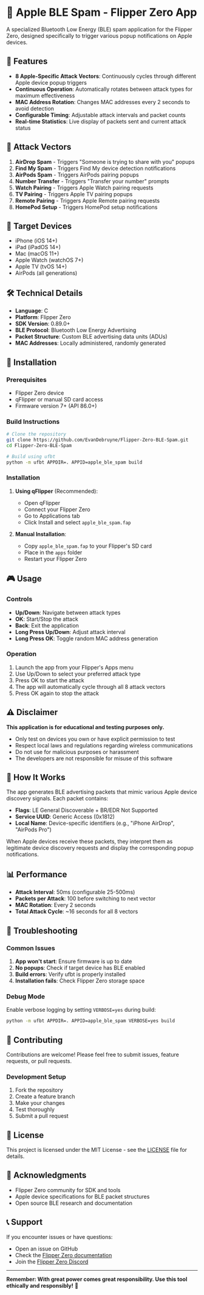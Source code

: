 # 🍎 Apple BLE Spam - Flipper Zero App

A specialized Bluetooth Low Energy (BLE) spam application for the Flipper Zero, designed specifically to trigger various popup notifications on Apple devices.

## 🎯 Features

- **8 Apple-Specific Attack Vectors**: Continuously cycles through different Apple device popup triggers
- **Continuous Operation**: Automatically rotates between attack types for maximum effectiveness
- **MAC Address Rotation**: Changes MAC addresses every 2 seconds to avoid detection
- **Configurable Timing**: Adjustable attack intervals and packet counts
- **Real-time Statistics**: Live display of packets sent and current attack status

## 🚀 Attack Vectors

1. **AirDrop Spam** - Triggers "Someone is trying to share with you" popups
2. **Find My Spam** - Triggers Find My device detection notifications
3. **AirPods Spam** - Triggers AirPods pairing popups
4. **Number Transfer** - Triggers "Transfer your number" prompts
5. **Watch Pairing** - Triggers Apple Watch pairing requests
6. **TV Pairing** - Triggers Apple TV pairing popups
7. **Remote Pairing** - Triggers Apple Remote pairing requests
8. **HomePod Setup** - Triggers HomePod setup notifications

## 📱 Target Devices

- iPhone (iOS 14+)
- iPad (iPadOS 14+)
- Mac (macOS 11+)
- Apple Watch (watchOS 7+)
- Apple TV (tvOS 14+)
- AirPods (all generations)

## 🛠️ Technical Details

- **Language**: C
- **Platform**: Flipper Zero
- **SDK Version**: 0.89.0+
- **BLE Protocol**: Bluetooth Low Energy Advertising
- **Packet Structure**: Custom BLE advertising data units (ADUs)
- **MAC Addresses**: Locally administered, randomly generated

## 🔧 Installation

### Prerequisites
- Flipper Zero device
- qFlipper or manual SD card access
- Firmware version 7+ (API 86.0+)

### Build Instructions
```bash
# Clone the repository
git clone https://github.com/EvanDebruyne/Flipper-Zero-BLE-Spam.git
cd Flipper-Zero-BLE-Spam

# Build using ufbt
python -m ufbt APPDIR=. APPID=apple_ble_spam build
```

### Installation
1. **Using qFlipper** (Recommended):
   - Open qFlipper
   - Connect your Flipper Zero
   - Go to Applications tab
   - Click Install and select `apple_ble_spam.fap`

2. **Manual Installation**:
   - Copy `apple_ble_spam.fap` to your Flipper's SD card
   - Place in the `apps` folder
   - Restart your Flipper Zero

## 🎮 Usage

### Controls
- **Up/Down**: Navigate between attack types
- **OK**: Start/Stop the attack
- **Back**: Exit the application
- **Long Press Up/Down**: Adjust attack interval
- **Long Press OK**: Toggle random MAC address generation

### Operation
1. Launch the app from your Flipper's Apps menu
2. Use Up/Down to select your preferred attack type
3. Press OK to start the attack
4. The app will automatically cycle through all 8 attack vectors
5. Press OK again to stop the attack

## ⚠️ Disclaimer

**This application is for educational and testing purposes only.**
- Only test on devices you own or have explicit permission to test
- Respect local laws and regulations regarding wireless communications
- Do not use for malicious purposes or harassment
- The developers are not responsible for misuse of this software

## 🔬 How It Works

The app generates BLE advertising packets that mimic various Apple device discovery signals. Each packet contains:

- **Flags**: LE General Discoverable + BR/EDR Not Supported
- **Service UUID**: Generic Access (0x1812)
- **Local Name**: Device-specific identifiers (e.g., "iPhone AirDrop", "AirPods Pro")

When Apple devices receive these packets, they interpret them as legitimate device discovery requests and display the corresponding popup notifications.

## 📊 Performance

- **Attack Interval**: 50ms (configurable 25-500ms)
- **Packets per Attack**: 100 before switching to next vector
- **MAC Rotation**: Every 2 seconds
- **Total Attack Cycle**: ~16 seconds for all 8 vectors

## 🐛 Troubleshooting

### Common Issues
1. **App won't start**: Ensure firmware is up to date
2. **No popups**: Check if target device has BLE enabled
3. **Build errors**: Verify ufbt is properly installed
4. **Installation fails**: Check Flipper Zero storage space

### Debug Mode
Enable verbose logging by setting `VERBOSE=yes` during build:
```bash
python -m ufbt APPDIR=. APPID=apple_ble_spam VERBOSE=yes build
```

## 🤝 Contributing

Contributions are welcome! Please feel free to submit issues, feature requests, or pull requests.

### Development Setup
1. Fork the repository
2. Create a feature branch
3. Make your changes
4. Test thoroughly
5. Submit a pull request

## 📄 License

This project is licensed under the MIT License - see the [LICENSE](LICENSE) file for details.

## 🙏 Acknowledgments

- Flipper Zero community for SDK and tools
- Apple device specifications for BLE packet structures
- Open source BLE research and documentation

## 📞 Support

If you encounter issues or have questions:
- Open an issue on GitHub
- Check the [Flipper Zero documentation](https://docs.flipperzero.one/)
- Join the [Flipper Zero Discord](https://flipperzero.one/discord)

---

**Remember: With great power comes great responsibility. Use this tool ethically and responsibly!** 🚀
